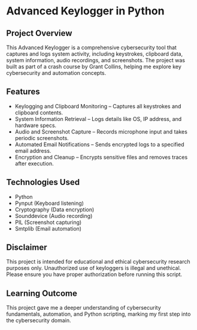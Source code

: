 # Advanced Keylogger in Python

## Project Overview  
This Advanced Keylogger is a comprehensive cybersecurity tool that captures and logs system activity, including keystrokes, clipboard data, system information, audio recordings, and screenshots. The project was built as part of a crash course by Grant Collins, helping me explore key cybersecurity and automation concepts.  

## Features  
- Keylogging and Clipboard Monitoring – Captures all keystrokes and clipboard contents.  
- System Information Retrieval – Logs details like OS, IP address, and hardware specs.  
- Audio and Screenshot Capture – Records microphone input and takes periodic screenshots.  
- Automated Email Notifications – Sends encrypted logs to a specified email address.  
- Encryption and Cleanup – Encrypts sensitive files and removes traces after execution.  

## Technologies Used  
- Python  
- Pynput (Keyboard listening)  
- Cryptography (Data encryption)  
- Sounddevice (Audio recording)  
- PIL (Screenshot capturing)  
- Smtplib (Email automation)  

## Disclaimer  
This project is intended for educational and ethical cybersecurity research purposes only. Unauthorized use of keyloggers is illegal and unethical. Please ensure you have proper authorization before running this script.  

## Learning Outcome  
This project gave me a deeper understanding of cybersecurity fundamentals, automation, and Python scripting, marking my first step into the cybersecurity domain.  
